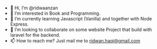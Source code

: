 - 👋 Hi, I’m @ridwaanzan
- 👀 I’m interested in Book and Programming.
- 🌱 I’m currently learning Javascript (Vanilla) and together with Node Express.
- 💞️ I’m looking to collaborate on some website Project that build with laravel for the backend.
- 📫 How to reach me? Just mail me to ridwan.haqi@gmail.com

<!---
ridwaanzan/ridwaanzan is a ✨ special ✨ repository because its `README.md` (this file) appears on your GitHub profile.
You can click the Preview link to take a look at your changes.
--->
